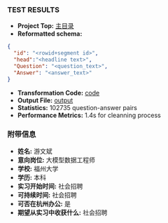 ### TEST RESULTS

- **Project Top:** [主目录](https://github.com/Jeremyywb/TextCompete/blob/main/exam)
- **Reformatted schema:** 

```json
{
  "id": "<rowid+segment id>",
  "head":"<headline text>",
  "Question": "<question_text>",
  "Answer": "<answer_text>"
}
```
- **Transformation Code:**  [code](https://github.com/Jeremyywb/TextCompete/blob/main/exam/docta-tech-assessment-data-engineer.ipynb)
- **Output File:** [output](https://github.com/Jeremyywb/TextCompete/blob/main/exam/AdaptLLM-finance-tasks-Headline.json)
- **Statistics:** 102735 question-answer pairs
- **Performance Metrics:** 1.4s for cleanning process

### 附带信息

- **姓名:** 游文斌
- **意向岗位:** 大模型数据工程师
- **学校:** 福州大学
- **学历:** 本科
- **实习开始时间:** 社会招聘
- **可持续时间:** 社会招聘
- **可否在杭州办公:** 是
- **期望从实习中收获什么:** 社会招聘
